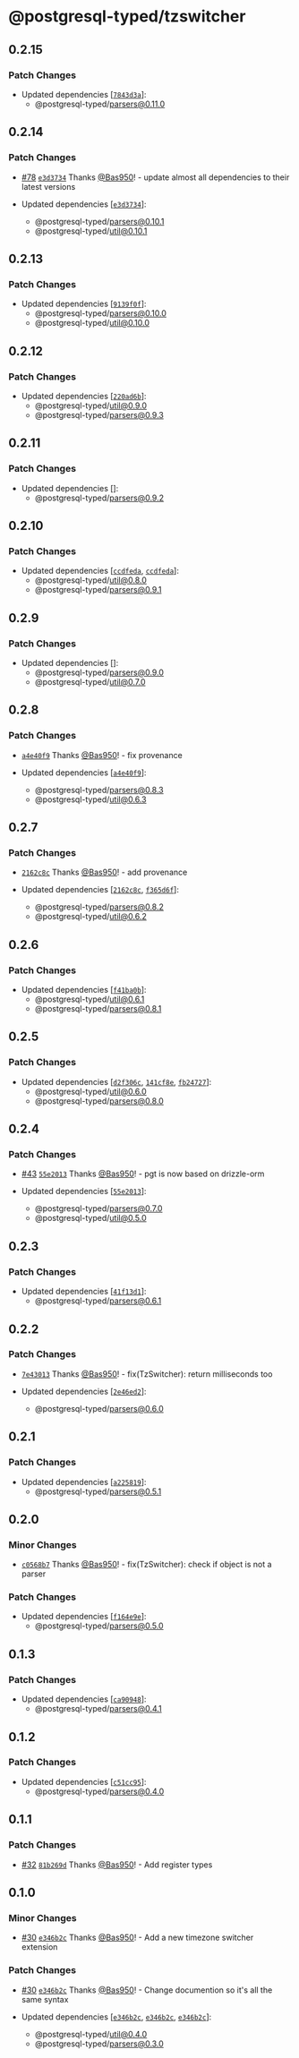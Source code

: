 # @postgresql-typed/tzswitcher

## 0.2.15

### Patch Changes

- Updated dependencies [[`7843d3a`](https://github.com/PostgreSQL-Typed/PostgreSQL-Typed/commit/7843d3a7ed67f901d91f572babf46899f4b9721e)]:
  - @postgresql-typed/parsers@0.11.0

## 0.2.14

### Patch Changes

- [#78](https://github.com/PostgreSQL-Typed/PostgreSQL-Typed/pull/78) [`e3d3734`](https://github.com/PostgreSQL-Typed/PostgreSQL-Typed/commit/e3d373494880ffd7e4f23430f962f1b3cb308d6e) Thanks [@Bas950](https://github.com/Bas950)! - update almost all dependencies to their latest versions

- Updated dependencies [[`e3d3734`](https://github.com/PostgreSQL-Typed/PostgreSQL-Typed/commit/e3d373494880ffd7e4f23430f962f1b3cb308d6e)]:
  - @postgresql-typed/parsers@0.10.1
  - @postgresql-typed/util@0.10.1

## 0.2.13

### Patch Changes

- Updated dependencies [[`9139f0f`](https://github.com/PostgreSQL-Typed/PostgreSQL-Typed/commit/9139f0fa62bc0b67d198ed5cdf107c2c92811ef6)]:
  - @postgresql-typed/parsers@0.10.0
  - @postgresql-typed/util@0.10.0

## 0.2.12

### Patch Changes

- Updated dependencies [[`220ad6b`](https://github.com/PostgreSQL-Typed/PostgreSQL-Typed/commit/220ad6bc61b8c8c734ec43977cd87eaa0f6db45b)]:
  - @postgresql-typed/util@0.9.0
  - @postgresql-typed/parsers@0.9.3

## 0.2.11

### Patch Changes

- Updated dependencies []:
  - @postgresql-typed/parsers@0.9.2

## 0.2.10

### Patch Changes

- Updated dependencies [[`ccdfeda`](https://github.com/PostgreSQL-Typed/PostgreSQL-Typed/commit/ccdfeda0889527bf1b20f5376f53f31cdd02ec4f), [`ccdfeda`](https://github.com/PostgreSQL-Typed/PostgreSQL-Typed/commit/ccdfeda0889527bf1b20f5376f53f31cdd02ec4f)]:
  - @postgresql-typed/util@0.8.0
  - @postgresql-typed/parsers@0.9.1

## 0.2.9

### Patch Changes

- Updated dependencies []:
  - @postgresql-typed/parsers@0.9.0
  - @postgresql-typed/util@0.7.0

## 0.2.8

### Patch Changes

- [`a4e40f9`](https://github.com/PostgreSQL-Typed/PostgreSQL-Typed/commit/a4e40f98b56cff64a1cd70d63fd11885c37a2d28) Thanks [@Bas950](https://github.com/Bas950)! - fix provenance

- Updated dependencies [[`a4e40f9`](https://github.com/PostgreSQL-Typed/PostgreSQL-Typed/commit/a4e40f98b56cff64a1cd70d63fd11885c37a2d28)]:
  - @postgresql-typed/parsers@0.8.3
  - @postgresql-typed/util@0.6.3

## 0.2.7

### Patch Changes

- [`2162c8c`](https://github.com/PostgreSQL-Typed/PostgreSQL-Typed/commit/2162c8c01c68a0e6540fe804e2d3dd891931ed2c) Thanks [@Bas950](https://github.com/Bas950)! - add provenance

- Updated dependencies [[`2162c8c`](https://github.com/PostgreSQL-Typed/PostgreSQL-Typed/commit/2162c8c01c68a0e6540fe804e2d3dd891931ed2c), [`f365d6f`](https://github.com/PostgreSQL-Typed/PostgreSQL-Typed/commit/f365d6f5ccc22a69db3db044676ff8c5d3c72edf)]:
  - @postgresql-typed/parsers@0.8.2
  - @postgresql-typed/util@0.6.2

## 0.2.6

### Patch Changes

- Updated dependencies [[`f41ba0b`](https://github.com/PostgreSQL-Typed/PostgreSQL-Typed/commit/f41ba0b1a93fb86577297384589b2c928adc9c29)]:
  - @postgresql-typed/util@0.6.1
  - @postgresql-typed/parsers@0.8.1

## 0.2.5

### Patch Changes

- Updated dependencies [[`d2f306c`](https://github.com/PostgreSQL-Typed/PostgreSQL-Typed/commit/d2f306cb908d86d4615195949f9fbcb1e8ab0e97), [`141cf8e`](https://github.com/PostgreSQL-Typed/PostgreSQL-Typed/commit/141cf8e9c17cdb91ab1c9f5461065c0b3b75e48c), [`fb24727`](https://github.com/PostgreSQL-Typed/PostgreSQL-Typed/commit/fb24727a22126012c8d884735c03f8eec4791315)]:
  - @postgresql-typed/util@0.6.0
  - @postgresql-typed/parsers@0.8.0

## 0.2.4

### Patch Changes

- [#43](https://github.com/PostgreSQL-Typed/PostgreSQL-Typed/pull/43) [`55e2013`](https://github.com/PostgreSQL-Typed/PostgreSQL-Typed/commit/55e201338a0283bfee5208bbc07bf7613a00f8f9) Thanks [@Bas950](https://github.com/Bas950)! - pgt is now based on drizzle-orm

- Updated dependencies [[`55e2013`](https://github.com/PostgreSQL-Typed/PostgreSQL-Typed/commit/55e201338a0283bfee5208bbc07bf7613a00f8f9)]:
  - @postgresql-typed/parsers@0.7.0
  - @postgresql-typed/util@0.5.0

## 0.2.3

### Patch Changes

- Updated dependencies [[`41f13d1`](https://github.com/PostgreSQL-Typed/PostgreSQL-Typed/commit/41f13d1322d005854346a6922a945f4cf74ee08c)]:
  - @postgresql-typed/parsers@0.6.1

## 0.2.2

### Patch Changes

- [`7e43013`](https://github.com/PostgreSQL-Typed/PostgreSQL-Typed/commit/7e43013b4fb6d6d0b9bc7beb7c3b21ebb23ac70b) Thanks [@Bas950](https://github.com/Bas950)! - fix(TzSwitcher): return milliseconds too

- Updated dependencies [[`2e46ed2`](https://github.com/PostgreSQL-Typed/PostgreSQL-Typed/commit/2e46ed22c33c71b23de5550bd2b23a5dee4dece8)]:
  - @postgresql-typed/parsers@0.6.0

## 0.2.1

### Patch Changes

- Updated dependencies [[`a225819`](https://github.com/PostgreSQL-Typed/PostgreSQL-Typed/commit/a225819fd7b9ff2760d24c85eba4476bb3fe8eda)]:
  - @postgresql-typed/parsers@0.5.1

## 0.2.0

### Minor Changes

- [`c0568b7`](https://github.com/PostgreSQL-Typed/PostgreSQL-Typed/commit/c0568b770550cb94f0cfe7f945aa81c7d04c76de) Thanks [@Bas950](https://github.com/Bas950)! - fix(TzSwitcher): check if object is not a parser

### Patch Changes

- Updated dependencies [[`f164e9e`](https://github.com/PostgreSQL-Typed/PostgreSQL-Typed/commit/f164e9e4550f8c1f7f6d0ddd4228c28e781a1e9d)]:
  - @postgresql-typed/parsers@0.5.0

## 0.1.3

### Patch Changes

- Updated dependencies [[`ca90948`](https://github.com/PostgreSQL-Typed/PostgreSQL-Typed/commit/ca9094818108fa12d5b306e1851d71b609abfcd3)]:
  - @postgresql-typed/parsers@0.4.1

## 0.1.2

### Patch Changes

- Updated dependencies [[`c51cc95`](https://github.com/PostgreSQL-Typed/PostgreSQL-Typed/commit/c51cc95f807d3d6db6ca97c9b95515c04dd635f8)]:
  - @postgresql-typed/parsers@0.4.0

## 0.1.1

### Patch Changes

- [#32](https://github.com/PostgreSQL-Typed/PostgreSQL-Typed/pull/32) [`81b269d`](https://github.com/PostgreSQL-Typed/PostgreSQL-Typed/commit/81b269d47dcf81b666fdc5099eb55b8581ccc4b0) Thanks [@Bas950](https://github.com/Bas950)! - Add register types

## 0.1.0

### Minor Changes

- [#30](https://github.com/PostgreSQL-Typed/PostgreSQL-Typed/pull/30) [`e346b2c`](https://github.com/PostgreSQL-Typed/PostgreSQL-Typed/commit/e346b2cb4b7b6a35bb44ac14506640385264b52e) Thanks [@Bas950](https://github.com/Bas950)! - Add a new timezone switcher extension

### Patch Changes

- [#30](https://github.com/PostgreSQL-Typed/PostgreSQL-Typed/pull/30) [`e346b2c`](https://github.com/PostgreSQL-Typed/PostgreSQL-Typed/commit/e346b2cb4b7b6a35bb44ac14506640385264b52e) Thanks [@Bas950](https://github.com/Bas950)! - Change documention so it's all the same syntax

- Updated dependencies [[`e346b2c`](https://github.com/PostgreSQL-Typed/PostgreSQL-Typed/commit/e346b2cb4b7b6a35bb44ac14506640385264b52e), [`e346b2c`](https://github.com/PostgreSQL-Typed/PostgreSQL-Typed/commit/e346b2cb4b7b6a35bb44ac14506640385264b52e), [`e346b2c`](https://github.com/PostgreSQL-Typed/PostgreSQL-Typed/commit/e346b2cb4b7b6a35bb44ac14506640385264b52e)]:
  - @postgresql-typed/util@0.4.0
  - @postgresql-typed/parsers@0.3.0
